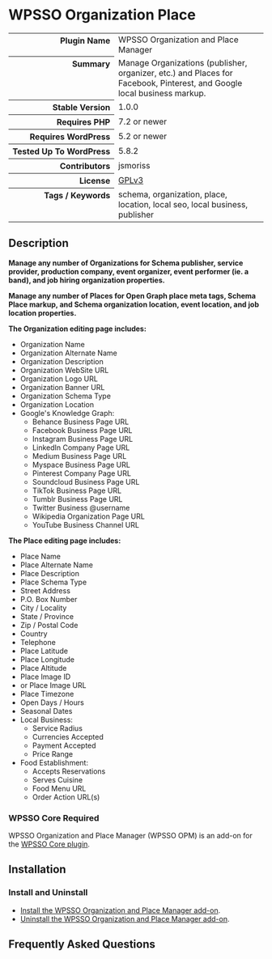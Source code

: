 <h1>WPSSO Organization Place</h1>

<table>
<tr><th align="right" valign="top" nowrap>Plugin Name</th><td>WPSSO Organization and Place Manager</td></tr>
<tr><th align="right" valign="top" nowrap>Summary</th><td>Manage Organizations (publisher, organizer, etc.) and Places for Facebook, Pinterest, and Google local business markup.</td></tr>
<tr><th align="right" valign="top" nowrap>Stable Version</th><td>1.0.0</td></tr>
<tr><th align="right" valign="top" nowrap>Requires PHP</th><td>7.2 or newer</td></tr>
<tr><th align="right" valign="top" nowrap>Requires WordPress</th><td>5.2 or newer</td></tr>
<tr><th align="right" valign="top" nowrap>Tested Up To WordPress</th><td>5.8.2</td></tr>
<tr><th align="right" valign="top" nowrap>Contributors</th><td>jsmoriss</td></tr>
<tr><th align="right" valign="top" nowrap>License</th><td><a href="https://www.gnu.org/licenses/gpl.txt">GPLv3</a></td></tr>
<tr><th align="right" valign="top" nowrap>Tags / Keywords</th><td>schema, organization, place, location, local seo, local business, publisher</td></tr>
</table>

<h2>Description</h2>

<!-- about -->

<p><strong>Manage any number of Organizations for Schema publisher, service provider, production company, event organizer, event performer (ie. a band), and job hiring organization properties.</strong></p>

<p><strong>Manage any number of Places for Open Graph place meta tags, Schema Place markup, and Schema organization location, event location, and job location properties.</strong></p>

<!-- /about -->

<p><strong>The Organization editing page includes:</strong></p>

<ul>
<li>Organization Name</li>
<li>Organization Alternate Name</li>
<li>Organization Description</li>
<li>Organization WebSite URL</li>
<li>Organization Logo URL</li>
<li>Organization Banner URL</li>
<li>Organization Schema Type</li>
<li>Organization Location</li>
<li>Google's Knowledge Graph:

<ul>
<li>Behance Business Page URL</li>
<li>Facebook Business Page URL</li>
<li>Instagram Business Page URL</li>
<li>LinkedIn Company Page URL</li>
<li>Medium Business Page URL</li>
<li>Myspace Business Page URL</li>
<li>Pinterest Company Page URL</li>
<li>Soundcloud Business Page URL</li>
<li>TikTok Business Page URL</li>
<li>Tumblr Business Page URL</li>
<li>Twitter Business @username</li>
<li>Wikipedia Organization Page URL</li>
<li>YouTube Business Channel URL</li>
</ul></li>
</ul>

<p><strong>The Place editing page includes:</strong></p>

<ul>
<li>Place Name</li>
<li>Place Alternate Name</li>
<li>Place Description</li>
<li>Place Schema Type</li>
<li>Street Address</li>
<li>P.O. Box Number</li>
<li>City / Locality</li>
<li>State / Province</li>
<li>Zip / Postal Code</li>
<li>Country</li>
<li>Telephone</li>
<li>Place Latitude</li>
<li>Place Longitude</li>
<li>Place Altitude</li>
<li>Place Image ID</li>
<li>or Place Image URL</li>
<li>Place Timezone</li>
<li>Open Days / Hours</li>
<li>Seasonal Dates</li>
<li>Local Business:

<ul>
<li>Service Radius</li>
<li>Currencies Accepted</li>
<li>Payment Accepted</li>
<li>Price Range</li>
</ul></li>
<li>Food Establishment:

<ul>
<li>Accepts Reservations</li>
<li>Serves Cuisine</li>
<li>Food Menu URL</li>
<li>Order Action URL(s)</li>
</ul></li>
</ul>

<h3>WPSSO Core Required</h3>

<p>WPSSO Organization and Place Manager (WPSSO OPM) is an add-on for the <a href="https://wordpress.org/plugins/wpsso/">WPSSO Core plugin</a>.</p>


<h2>Installation</h2>

<h3 class="top">Install and Uninstall</h3>

<ul>
<li><a href="https://wpsso.com/docs/plugins/wpsso-organization-place/installation/install-the-plugin/">Install the WPSSO Organization and Place Manager add-on</a>.</li>
<li><a href="https://wpsso.com/docs/plugins/wpsso-organization-place/installation/uninstall-the-plugin/">Uninstall the WPSSO Organization and Place Manager add-on</a>.</li>
</ul>


<h2>Frequently Asked Questions</h2>




